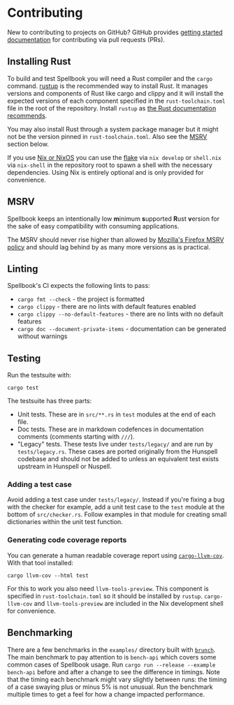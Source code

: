# Contributing

New to contributing to projects on GitHub? GitHub provides [getting started documentation](https://docs.github.com/en/pull-requests/collaborating-with-pull-requests) for contributing via pull requests (PRs).

## Installing Rust

To build and test Spellbook you will need a Rust compiler and the `cargo` command. [rustup](https://rustup.rs/) is the recommended way to install Rust. It manages versions and components of Rust like cargo and clippy and it will install the expected versions of each component specified in the `rust-toolchain.toml` file in the root of the repository. Install `rustup` as [the Rust documentation recommends](https://www.rust-lang.org/tools/install).

You may also install Rust through a system package manager but it might not be the version pinned in `rust-toolchain.toml`. Also see the [MSRV](#msrv) section below.

If you use [Nix or NixOS](https://nixos.org/) you can use the [flake](https://nixos.wiki/wiki/flakes) via `nix develop` or `shell.nix` via `nix-shell` in the repository root to spawn a shell with the necessary dependencies. Using Nix is entirely optional and is only provided for convenience.

## MSRV

Spellbook keeps an intentionally low <b>m</b>inimum <b>s</b>upported <b>R</b>ust <b>v</b>ersion for the sake of easy compatibility with consuming applications.

The MSRV should never rise higher than allowed by [Mozilla's Firefox MSRV policy](https://firefox-source-docs.mozilla.org/writing-rust-code/update-policy.html) and should lag behind by as many more versions as is practical.

## Linting

Spellbook's CI expects the following lints to pass:

* `cargo fmt --check` - the project is formatted
* `cargo clippy` - there are no lints with default features enabled
* `cargo clippy --no-default-features` - there are no lints with no default features
* `cargo doc --document-private-items` - documentation can be generated without warnings

## Testing

Run the testsuite with:

```
cargo test
```

The testsuite has three parts:

* Unit tests. These are in `src/**.rs` in `test` modules at the end of each file.
* Doc tests. These are in markdown codefences in documentation comments (comments starting with `///`).
* "Legacy" tests. These tests live under `tests/legacy/` and are run by `tests/legacy.rs`. These cases are ported originally from the Hunspell codebase and should not be added to unless an equivalent test exists upstream in Hunspell or Nuspell.

### Adding a test case

Avoid adding a test case under `tests/legacy/`. Instead if you're fixing a bug with the checker for example, add a unit test case to the `test` module at the bottom of `src/checker.rs`. Follow examples in that module for creating small dictionaries within the unit test function.

### Generating code coverage reports

You can generate a human readable coverage report using [`cargo-llvm-cov`](https://github.com/taiki-e/cargo-llvm-cov). With that tool installed:

```
cargo llvm-cov --html test
```

For this to work you also need `llvm-tools-preview`. This component is specified in `rust-toolchain.toml` so it should be installed by `rustup`. `cargo-llvm-cov` and `llvm-tools-preview` are included in the Nix development shell for convenience.

## Benchmarking

There are a few benchmarks in the `examples/` directory built with [`brunch`](https://github.com/Blobfolio/brunch). The main benchmark to pay attention to is `bench-api` which covers some common cases of Spellbook usage. Run `cargo run --release --example bench-api` before and after a change to see the difference in timings. Note that the timing each benchmark might vary slightly between runs: the timing of a case swaying plus or minus 5% is not unusual. Run the benchmark multiple times to get a feel for how a change impacted performance.
